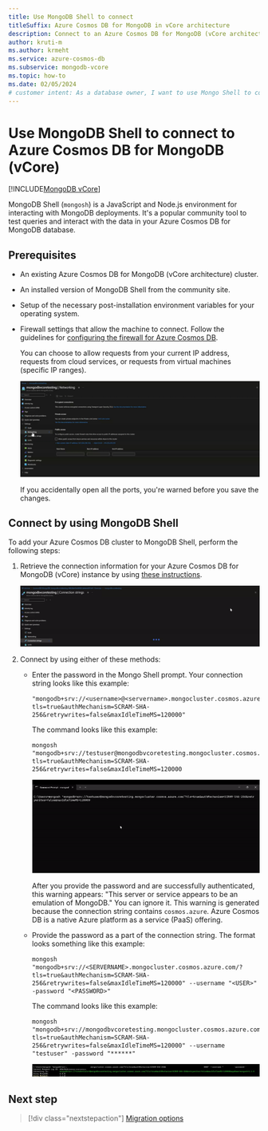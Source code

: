 ```yaml
---
title: Use MongoDB Shell to connect
titleSuffix: Azure Cosmos DB for MongoDB in vCore architecture
description: Connect to an Azure Cosmos DB for MongoDB (vCore architecture) account by using the MongoDB Shell community tool to query data.
author: kruti-m
ms.author: krmeht
ms.service: azure-cosmos-db
ms.subservice: mongodb-vcore
ms.topic: how-to
ms.date: 02/05/2024
# customer intent: As a database owner, I want to use Mongo Shell to connect to and query my database and collections.
---
```


# Use MongoDB Shell to connect to Azure Cosmos DB for MongoDB (vCore)

[!INCLUDE[MongoDB vCore](~/reusable-content/ce-skilling/azure/includes/cosmos-db/includes/appliesto-mongodb-vcore.md)]

MongoDB Shell (`mongosh`) is a JavaScript and Node.js environment for interacting with MongoDB deployments. It's a popular community tool to test queries and interact with the data in your Azure Cosmos DB for MongoDB database.

## Prerequisites

- An existing Azure Cosmos DB for MongoDB (vCore architecture) cluster.
- An installed version of MongoDB Shell from the community site.
- Setup of the necessary post-installation environment variables for your operating system.
- Firewall settings that allow the machine to connect. Follow the guidelines for [configuring the firewall for Azure Cosmos DB](../../../cosmos-db/how-to-configure-firewall.md).
  
  You can choose to allow requests from your current IP address, requests from cloud services, or requests from virtual machines (specific IP ranges).

  ![Animation that shows an update of firewall settings for Azure Cosmos DB for MongoDB in the vCore architecture.](media/how-to-connect-mongo-shell/firewall-settings.gif)

  If you accidentally open all the ports, you're warned before you save the changes.

## Connect by using MongoDB Shell

To add your Azure Cosmos DB cluster to MongoDB Shell, perform the following steps:

1. Retrieve the connection information for your Azure Cosmos DB for MongoDB (vCore) instance by using [these instructions](quickstart-portal.md#get-cluster-credentials).

   ![Animation that shows selections for getting a connection string.](./media/how-to-connect-mongo-shell/get-connection-string-portal.gif)

2. Connect by using either of these methods:

   - Enter the password in the Mongo Shell prompt. Your connection string looks like this example:

     ```
     "mongodb+srv://<username>@<servername>.mongocluster.cosmos.azure.com/?tls=true&authMechanism=SCRAM-SHA-256&retrywrites=false&maxIdleTimeMS=120000"
     ```

     The command looks like this example:

     ```
     mongosh "mongodb+srv://testuser@mongodbvcoretesting.mongocluster.cosmos.azure.com/?tls=true&authMechanism=SCRAM-SHA-256&retrywrites=false&maxIdleTimeMS=120000
     ```

     ![Animation that shows how to connect by entering a password.](./media/how-to-connect-mongo-shell/mongo-shell-connect.gif)

     After you provide the password and are successfully authenticated, this warning appears: "This server or service appears to be an emulation of MongoDB." You can ignore it. This warning is generated because the connection string contains `cosmos.azure`. Azure Cosmos DB is a native Azure platform as a service (PaaS) offering.

   - Provide the password as a part of the connection string. The format looks something like this example:

     ```
     mongosh "mongodb+srv://<SERVERNAME>.mongocluster.cosmos.azure.com/?tls=true&authMechanism=SCRAM-SHA-256&retrywrites=false&maxIdleTimeMS=120000" --username "<USER>" -password "<PASSWORD>"
     ```

     The command looks like this example:

     ```
     mongosh "mongodb+srv://mongodbvcoretesting.mongocluster.cosmos.azure.com/?tls=true&authMechanism=SCRAM-SHA-256&retrywrites=false&maxIdleTimeMS=120000" --username "testuser" -password "******"
     ```

     ![Screenshot that shows a password as a part of a connection string.](./media/how-to-connect-mongo-shell/connection-string-with-password.png)

## Next step

> [!div class="nextstepaction"]
> [Migration options](migration-options.md)
